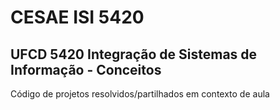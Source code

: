 # CESAE ISI 5420 
 
## **UFCD 5420** Integração de Sistemas de Informação - Conceitos 
 
 
Código de projetos resolvidos/partilhados em contexto de aula 
  
